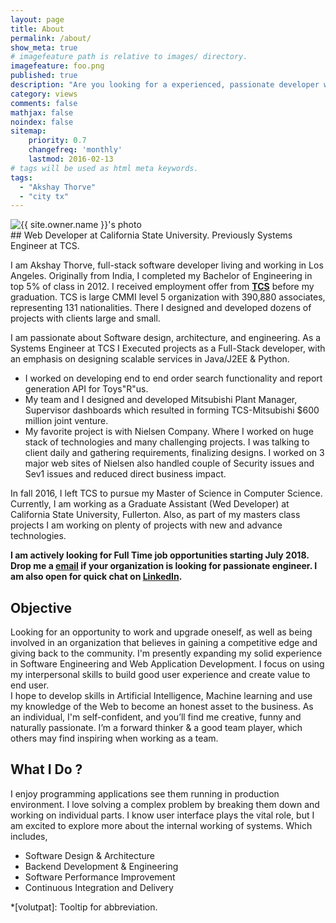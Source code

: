 ```yaml
---
layout: page
title: About
permalink: /about/
show_meta: true
# imagefeature path is relative to images/ directory.
imagefeature: foo.png
published: true
description: "Are you looking for a experienced, passionate developer with diverse skill set? You are at right place! Please, go through my profile, and let me know if I am a good fit for you.."
category: views
comments: false
mathjax: false
noindex: false
sitemap:
    priority: 0.7
    changefreq: 'monthly'
    lastmod: 2016-02-13
# tags will be used as html meta keywords.    
tags:
  - "Akshay Thorve"
  - "city tx"
---
```


<div class="post-author text-center">                       
            <img src="{{ site.urlimg }}{{ site.owner.avatar }}" alt="{{ site.owner.name }}'s photo" itemprop="image" class="post-avatar img-circle img-responsive"/>
<span class="social-icons" style="padding-top: 10px; padding-bottom: 1px;">
<a href="{{ site.url }}/cv" title="Curriculum Vitae" class="social-icons"><i class="iconm iconm-profile" style="vertical-align: top;"></i></a>
<a href="{{ site.url }}/about/publications/" class="social-icons" title="Publications"><i class="iconm iconm-file-pdf"></i></a>
<a href="{{ site.owner.linkedin }}" class="social-icons" title="LinkedIn profile"><i class="iconm iconm-linkedin2"></i></a>
</span>
</div>
## Web Developer at California State University. Previously Systems Engineer at TCS.

I am Akshay Thorve, full-stack software developer living and working in Los Angeles. Originally from India, I completed my Bachelor of Engineering in top 5% of class in 2012. I received employment offer from [**TCS**](https://en.wikipedia.org/wiki/Tata_Consultancy_Services) before my graduation. TCS is large CMMI level 5 organization with 390,880 associates, representing 131 nationalities. There I designed and developed dozens of projects with clients large and small.

I am passionate about Software design, architecture, and engineering. As a Systems Engineer at TCS I Executed projects as a Full-Stack developer, with an emphasis on designing scalable services in Java/J2EE & Python.
* I worked on developing end to end order search functionality and report generation API for Toys"R"us.
* My team and I designed and developed Mitsubishi Plant Manager, Supervisor dashboards which resulted in forming TCS-Mitsubishi $600 million joint venture.
* My favorite project is with Nielsen Company. Where I worked on huge stack of technologies and many challenging projects. I was talking to client daily and gathering requirements, finalizing designs. I worked on 3 major web sites of Nielsen also handled couple of Security issues and Sev1 issues and reduced direct business impact.

In fall 2016, I left TCS to pursue my Master of Science in Computer Science. Currently, I am working as a Graduate Assistant (Wed Developer) at California State University, Fullerton. Also, as part of my masters class projects I am working on plenty of projects with new and advance technologies.

**I am actively looking for Full Time job opportunities starting July 2018. Drop me a [email](mailto:thorveakshay@gmail.com?subject=Job%20Opportunity&body=Hello%20Akshay,%0D%0A) if your organization is looking for passionate engineer. I am also open for quick chat on [LinkedIn](https://www.linkedin.com/in/akshaythorve).**


## Objective
Looking for an opportunity to work and upgrade oneself, as well as being involved in an organization that believes in gaining a competitive edge and giving back to the community. I'm presently expanding my solid experience in Software Engineering and Web Application Development. I focus on using my interpersonal skills to build good user experience and create value to end user.<br> I hope to develop skills in Artificial Intelligence, Machine learning and use my knowledge of the Web to become an honest asset to the business. As an individual, I'm self-confident, and you’ll find me creative, funny and naturally passionate. I’m a forward thinker & a good team player, which others may find inspiring when working as a team.

## What I Do ?
I enjoy programming applications see them running in production environment. I love solving a complex problem by breaking them down and working on individual parts. I know user interface plays the vital role, but I am excited to explore more about the internal working of systems. Which includes,
* Software Design & Architecture
* Backend Development & Engineering
* Software Performance Improvement
* Continuous Integration and Delivery

*[volutpat]: Tooltip for abbreviation.
